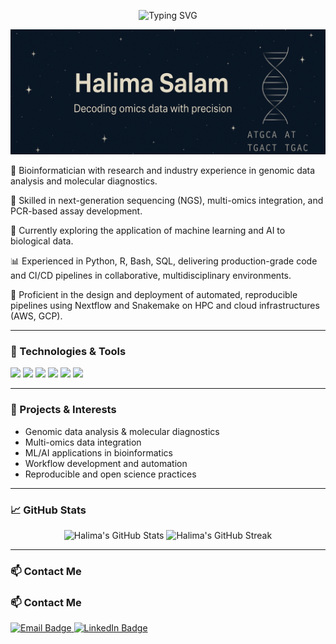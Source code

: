 <p align="center">
  <img src="https://readme-typing-svg.demolab.com?font=Fira+Code&duration=4000&pause=1000&center=true&vCenter=true&width=435&lines=Hi+%F0%9F%91%8B%2C+I'm+Halima+Salam;Bioinformatician+%7C+Genomics+%26+AI;NGS+%7C+Pipelines+%7C+Machine+Learning" alt="Typing SVG" />
</p>

<p align="center">
  <img src="https://github.com/halimasalam/halimasalam/blob/main/banner.png" alt="Profile Picture" style="width:100%; height:200px; object-fit:cover;" />
</p>

🔬 Bioinformatician with research and industry experience in genomic data analysis and molecular diagnostics. 

🧬 Skilled in next-generation sequencing (NGS), multi-omics integration, and PCR-based assay development. 

🧠 Currently exploring the application of machine learning and AI to biological data.  

📊 Experienced in Python, R, Bash, SQL, delivering production-grade code and CI/CD pipelines in collaborative, multidisciplinary environments.

🔁 Proficient in the design and deployment of automated, reproducible pipelines using Nextflow and Snakemake on HPC and cloud infrastructures (AWS, GCP). 


---

### 🧰 Technologies & Tools

<p>
  <img src="https://img.shields.io/badge/Language-Python-blue?style=flat&logo=python" />
  <img src="https://img.shields.io/badge/Language-R-75AADB?style=flat&logo=r" />
  <img src="https://img.shields.io/badge/Workflow-Nextflow-3B9C9C?style=flat" />
  <img src="https://img.shields.io/badge/Workflow-Snakemake-green?style=flat" />
  <img src="https://img.shields.io/badge/Tool-Git-orange?style=flat&logo=git" />
  <img src="https://img.shields.io/badge/Tool-Docker-blue?style=flat&logo=docker" />
</p>

---

### 🚀 Projects & Interests

- Genomic data analysis & molecular diagnostics  
- Multi-omics data integration  
- ML/AI applications in bioinformatics  
- Workflow development and automation  
- Reproducible and open science practices  

---

### 📈 GitHub Stats

<p align="center">
  <img src="https://github-readme-stats.vercel.app/api?username=halimasalam&show_icons=true&theme=radical" alt="Halima's GitHub Stats" />
  <img src="https://github-readme-streak-stats.herokuapp.com/?user=halimasalam&theme=radical" alt="Halima's GitHub Streak" />
</p>

---

### 📫 Contact Me

### 📫 Contact Me

<p>
  <a href="mailto:halimasalam66@gmail.com">
    <img src="https://img.shields.io/badge/Email-D14836?style=flat&logo=gmail&logoColor=white" alt="Email Badge" />
  </a>
  <a href="https://www.linkedin.com/in/abdulsalam-halima/" target="_blank">
    <img src="https://img.shields.io/badge/LinkedIn-0A66C2?style=flat&logo=linkedin&logoColor=white" alt="LinkedIn Badge" />
  </a>
</p>

